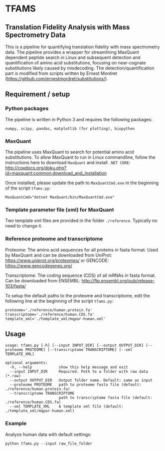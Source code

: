 # TFAMS
## Translation Fidelity Analysis with Mass Spectrometry Data

This is a pipeline for quantifying translation fidelity with mass spectrometry data. The pipeline provides a wrapper for streamlining MaxQuant dependent peptide search in Linux and subsequent detection and quantification of amino acid substitutions, focusing on near-cognate substitutions likely caused by misdecoding. The detection/quantification part is modified from scripts written by Ernest Mordret (https://github.com/ernestmordret/substitutions/).

## Requirement / setup

### Python packages

The pipeline is written in Python 3 and requires the following packages:

```numpy, scipy, pandas, matplotlib (for plotting), biopython```

### MaxQuant

The pipeline uses MaxQuant to search for potential amino acid substitutions. To allow MaxQuant to run in Linux commandline, follow the instructions here to download ```MaxQuant``` and install ```.NET CORE```: http://coxdocs.org/doku.php?id=maxquant:common:download_and_installation

Once installed, please update the path to ```MaxQuantCmd.exe``` in the beginning of the script ```tfams.py```:

```
MaxQuantCmd="dotnet MaxQuant/bin/MaxQuantCmd.exe"
``` 

### Template parameter file (xml) for MaxQuant
Two template xml files are provided in the folder ```./reference```. Typically no need to change it.

### Reference proteome and transcriptome

Proteome: The amino acid sequences for all proteins in fasta format. Used by MaxQuant and can be downloaded from UniProt: https://www.uniprot.org/proteomes/ or GENCODE: https://www.gencodegenes.org/

Transcriptome: The coding sequence (CDS) of all mRNAs in fasta format. Can be downloaded from ENSEMBL: http://ftp.ensembl.org/pub/release-103/fasta/

To setup the default paths to the proteome and transcriptome, edit the following line at the beginning of the script ```tfams.py```:

```
proteome='./reference/human.protein.fa'
transcriptome='./reference/human.CDS.fa'
template_xml='./template_xml/mqpar-human.xml'
```
## Usage

```
usage: tfams.py [-h] [--input INPUT_DIR] [--output OUTPUT_DIR] [--proteome PROTEOME] [--transcriptome TRANSCRIPTOME] [--xml TEMPLATE_XML]

optional arguments:
  -h, --help            show this help message and exit
  --input INPUT_DIR     Required. Path to a folder with raw data (*.raw)
  --output OUTPUT_DIR   Output folder name. Default: same as input
  --proteome PROTEOME   path to proteome fasta file (default: ./reference/human.protein.fa)
  --transcriptome TRANSCRIPTOME
                        path to transcriptome fasta file (default: ./reference/human.CDS.fa)
  --xml TEMPLATE_XML    A template xml file (default: ./template_xml/mqpar-human.xml)
``` 

### Example

Analyze human data with default settings: 

```
python tfams.py --input raw_file_folder
``` 

